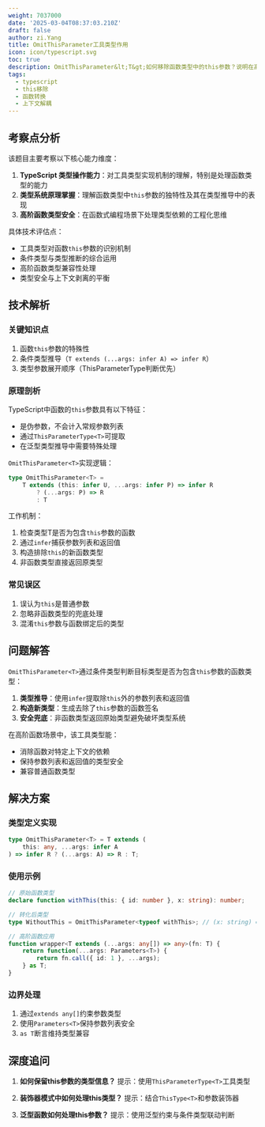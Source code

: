 ```yaml
---
weight: 7037000
date: '2025-03-04T08:37:03.210Z'
draft: false
author: zi.Yang
title: OmitThisParameter工具类型作用
icon: icon/typescript.svg
toc: true
description: OmitThisParameter&lt;T&gt;如何移除函数类型中的this参数？说明在高阶函数中消除this依赖时的类型安全处理
tags:
  - typescript
  - this移除
  - 函数转换
  - 上下文解耦
---
```


## 考察点分析

该题目主要考察以下核心能力维度：

1. **TypeScript 类型操作能力**：对工具类型实现机制的理解，特别是处理函数类型的能力
2. **类型系统原理掌握**：理解函数类型中`this`参数的独特性及其在类型推导中的表现
3. **高阶函数类型安全**：在函数式编程场景下处理类型依赖的工程化思维

具体技术评估点：

- 工具类型对函数`this`参数的识别机制
- 条件类型与类型推断的综合运用
- 高阶函数类型兼容性处理
- 类型安全与上下文剥离的平衡

## 技术解析

### 关键知识点

1. 函数`this`参数的特殊性
2. 条件类型推导（`T extends (...args: infer A) => infer R`）
3. 类型参数展开顺序（ThisParameterType判断优先）

### 原理剖析

TypeScript中函数的`this`参数具有以下特征：

- 是伪参数，不会计入常规参数列表
- 通过`ThisParameterType<T>`可提取
- 在泛型类型推导中需要特殊处理

`OmitThisParameter<T>`实现逻辑：

```typescript
type OmitThisParameter<T> = 
    T extends (this: infer U, ...args: infer P) => infer R 
        ? (...args: P) => R 
        : T
```

工作机制：

1. 检查类型T是否为包含`this`参数的函数
2. 通过`infer`捕获参数列表和返回值
3. 构造排除`this`的新函数类型
4. 非函数类型直接返回原类型

### 常见误区

1. 误认为`this`是普通参数
2. 忽略非函数类型的兜底处理
3. 混淆`this`参数与函数绑定后的类型

## 问题解答

`OmitThisParameter<T>`通过条件类型判断目标类型是否为包含`this`参数的函数类型：

1. **类型推导**：使用`infer`提取除`this`外的参数列表和返回值
2. **构造新类型**：生成去除了`this`参数的函数签名
3. **安全兜底**：非函数类型返回原始类型避免破坏类型系统

在高阶函数场景中，该工具类型能：

- 消除函数对特定上下文的依赖
- 保持参数列表和返回值的类型安全
- 兼容普通函数类型

## 解决方案

### 类型定义实现

```typescript
type OmitThisParameter<T> = T extends (
    this: any, ...args: infer A
) => infer R ? (...args: A) => R : T;
```

### 使用示例

```typescript
// 原始函数类型
declare function withThis(this: { id: number }, x: string): number;

// 转化后类型
type WithoutThis = OmitThisParameter<typeof withThis>; // (x: string) => number

// 高阶函数应用
function wrapper<T extends (...args: any[]) => any>(fn: T) {
    return function(...args: Parameters<T>) {
        return fn.call({ id: 1 }, ...args);
    } as T;
}
```

### 边界处理

1. 通过`extends any[]`约束参数类型
2. 使用`Parameters<T>`保持参数列表安全
3. `as T`断言维持类型兼容

## 深度追问

1. **如何保留this参数的类型信息？**
提示：使用`ThisParameterType<T>`工具类型

2. **装饰器模式中如何处理this类型？**
提示：结合`ThisType<T>`和参数装饰器

3. **泛型函数如何处理this参数？**
提示：使用泛型约束与条件类型联动判断

